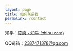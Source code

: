 ```yaml
---
layout: page
title: 如何联系我
permalink: /contact
---
```


知乎：[莫笑 - 知乎 (zhihu.com)](https://www.zhihu.com/people/wavelet-60)

QQ邮箱：2387471378@qq.com
